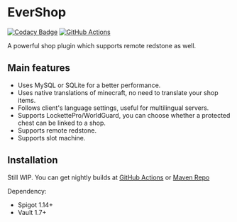 # EverShop

[![Codacy Badge](https://api.codacy.com/project/badge/Grade/a9fb0d5ad5844f3098e80bc5fce01a2e)](https://app.codacy.com/gh/EverMCServer/EverShop?utm_source=github.com&utm_medium=referral&utm_content=EverMCServer/EverShop&utm_campaign=Badge_Grade_Dashboard)
[![GitHub Actions](https://github.com/EverMCServer/EverShop/workflows/GitHub%20Actions/badge.svg)](https://github.com/EverMCServer/EverShop/actions)

A powerful shop plugin which supports remote redstone as well. 

## Main features

- Uses MySQL or SQLite for a better performance.
- Uses native translations of minecraft, no need to translate your shop items.
- Follows client's language settings, useful for multilingual servers.
- Supports LockettePro/WorldGuard, you can choose whether a protected chest can be linked to a shop.
- Supports remote redstone.
- Supports slot machine.

## Installation

Still WIP. You can get nightly builds at [GitHub Actions](https://github.com/EverMCServer/EverShop/actions) or [Maven Repo](https://ci.djytw.cn/maven-repository/com/evermc/evershop/EverShop/1.0-SNAPSHOT/)

Dependency:

- Spigot 1.14+
- Vault 1.7+
